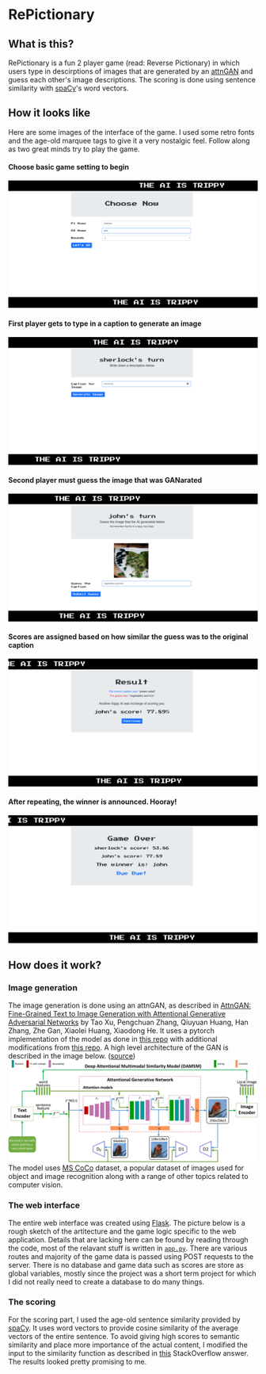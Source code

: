 # RePictionary
## What is this?
RePictionary is a fun 2 player game (read: Reverse Pictionary) in which users type in descirptions of images that are generated by an [attnGAN](https://github.com/taoxugit/AttnGAN) and guess each other's image descriptions. The scoring is done using sentence similarity with [spaCy](https://spacy.io)'s word vectors. 
## How it looks like
Here are some images of the interface of the game. I used some retro fonts and the age-old marquee tags to give it a very nostalgic feel. Follow along as two great minds try to play the game. 


#### Choose basic game setting to begin
![game options](./examples/1.png)


#### First player gets to type in a caption to generate an image
![p1 caption](./examples/2.png)


#### Second player must guess the image that was GANarated
![p2 guess](./examples/3.png)


#### Scores are assigned based on how similar the guess was to the original caption
![score](./examples/4.png)


#### After repeating, the winner is announced. Hooray!
![result](./examples/5.png)

## How does it work?
### Image generation
The image generation is done using an attnGAN, as described in [AttnGAN: Fine-Grained Text to Image Generation with Attentional Generative Adversarial Networks](http://openaccess.thecvf.com/content_cvpr_2018/papers/Xu_AttnGAN_Fine-Grained_Text_CVPR_2018_paper.pdf) by Tao Xu, Pengchuan Zhang, Qiuyuan Huang, Han Zhang, Zhe Gan, Xiaolei Huang, Xiaodong He. It uses a pytorch implementation of the model as done in [this repo](https://github.com/taoxugit/AttnGAN) with additional modifications from [this repo](https://github.com/sleebapaul/attnGAN). A high level architecture of the GAN is described in the image below. ([source](https://github.com/taoxugit/AttnGAN))
![gan image](./examples/gan.png)
The model uses [MS CoCo](http://cocodataset.org/) dataset, a popular dataset of images used for object and image recognition along with a range of other topics related to computer vision.

### The web interface
The entire web interface was created using [Flask](http://flask.pocoo.org/). The picture below is a rough sketch of the artitecture and the game logic specific to the web application. Details that are lacking here can be found by reading through the code, most of the relavant stuff is written in [`app.py`](./app.py). There are various routes and majority of the game data is passed using POST requests to the server. There is no database and game data such as scores are store as global variables, mostly since the project was a short term project for which I did not really need to create a database to do many things. 

### The scoring
For the scoring part, I used the age-old sentence similarity provided by [spaCy](https://spacy.io). It uses word vectors to provide cosine similarity of the average vectors of the entire sentence. To avoid giving high scores to semantic similarity and place more importance of the actual content, I modified the input to the similarity function as described in [this]() StackOverflow answer. The results looked pretty promising to me. 

